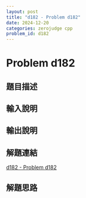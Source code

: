 ```yaml
---
layout: post
title: "d182 - Problem d182"
date: 2024-12-20
categories: zerojudge cpp
problem_id: d182
---
```


# Problem d182

## 題目描述



## 輸入說明



## 輸出說明



## 解題連結

[d182 - Problem d182](https://zerojudge.tw/ShowProblem?problemid=d182)

## 解題思路


